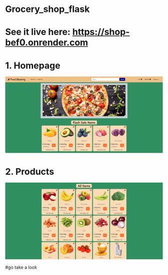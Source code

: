 ﻿# Grocery_shop_flask
# See it live here: https://shop-bef0.onrender.com
# 1. Homepage
![Homepage](./images/homepage.png)
# 2. Products
![Products](./images/products.png)

#go take a look
